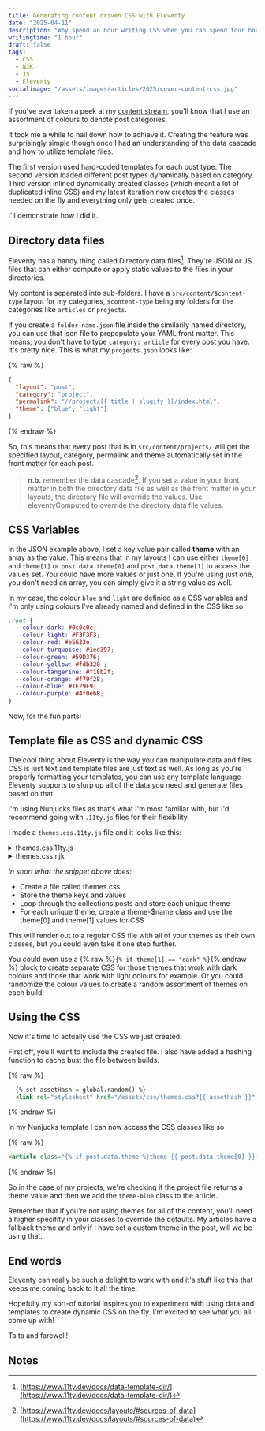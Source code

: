 ```yaml
---
title: Generating content driven CSS with Eleventy
date: "2025-04-11"
description: "Why spend an hour writing CSS when you can spend four hours to create classes on the fly?"
writingtime: "1 hour"
draft: false
tags:
  - CSS
  - NJK
  - JS
  - Eleventy
socialimage: "/assets/images/articles/2025/cover-content-css.jpg"
---
```


If you've ever taken a peek at my [content stream](/main), you'll know that I use an assortment of colours to denote post categories.

It took me a while to nail down how to achieve it. Creating the feature was surprisingly simple though once I had an understanding of the data cascade and how to utilize template files. 

The first version used hard-coded templates for each post type. The second version loaded different post types dynamically based on category. Third version inlined dynamically created classes (which meant a lot of duplicated inline CSS) and my latest iteration now creates the classes needed on the fly and everything only gets created once. 

I'll demonstrate how I did it.

## Directory data files

Eleventy has a handy thing called Directory data files[^1]. They're JSON or JS files that can either compute or apply static values to the files in your directories.

My content is separated into sub-folders. I have a `src/content/$content-type` layout for my categories, `$content-type` being my folders for the categories like `articles` or `projects`. 

If you create a `folder-name.json` file inside the similarily named directory, you can use that json file to prepopulate your YAML front matter. This means, you don't have to type `category: article` for every post you have. It's pretty nice. This is what my `projects.json` looks like:

{% raw %}
```json
{
  "layout": "post",
  "category": "project",
  "permalink": "//project/{{ title | slugify }}/index.html",
  "theme": ["blue", "light"]
}
```
{% endraw %}

So, this means that every post that is in `src/content/projects/` will get the specified layout, category, permalink and theme automatically set in the front matter for each post.

> __n.b.__ remember the data cascade[^2]. If you set a value in your front matter in both the directory data file as well as the front matter in your layouts, the directory file will override the values. Use eleventyComputed to override the directory data file values.

## CSS Variables

In the JSON example above, I set a key value pair called __theme__ with an array as the value. This means that in my layouts I can use either `theme[0]` and `theme[1]` or `post.data.theme[0]` and `post.data.theme[1]` to access the values set. You could have more values or just one. If you're using just one, you don't need an array, you can simply give it a string value as well. 

In my case, the colour `blue` and `light` are definied as a CSS variables and I'm only using colours I've already named and defined in the CSS like so:

```css
:root {
  --colour-dark: #0c0c0c;
  --colour-light: #F3F3F3;
  --colour-red: #e5633e;
  --colour-turquoise: #1ed397;
  --colour-green: #59D376;
  --colour-yellow: #fdb320 ;
  --colour-tangerine: #f18b2f;
  --colour-orange: #f79f28;
  --colour-blue: #1E29F9;
  --colour-purple: #4f0eb8;
}
```

Now, for the fun parts!

## Template file as CSS and dynamic CSS

The cool thing about Eleventy is the way you can manipulate data and files. CSS is just text and template files are just text as well. As long as you're properly formatting your templates, you can use any template language Eleventy supports to slurp up all of the data you need and generate files based on that.

I'm using Nunjucks files as that's what I'm most familiar with, but I'd recommend going with `.11ty.js` files for their flexibility.

I made a `themes.css.11ty.js` file and it looks like this:

<details>
<summary>themes.css.11ty.js</summary>

{% raw %}
```css
module.exports = class {
  data() {
    return {
      permalink: "/assets/css/themes.css",
      eleventyExcludeFromCollections: true,
    };
  }

  render({ collections }) {
    const seen = new Set();
    const themeValues = [];

    for (const post of collections.posts) {
      const theme = post.data.theme;
      if (Array.isArray(theme)) {
        const key = theme.join("-");
        if (!seen.has(key)) {
          seen.add(key);
          themeValues.push(theme);
        }
      }
    }

    return themeValues.map(theme => {
      return `
.theme-${theme[0]} {
  border-color: var(--color-${theme[0]});
  color: var(--color-${theme[1]});
  background-color: var(--color-${theme[0]});
}

.theme-${theme[0]}:hover,
.theme-${theme[0]}:focus-within {
  border-color: var(--color-${theme[1]});
  box-shadow: 0.75rem -0.75rem 0 0 var(--color-dark), -0.75rem 0.75rem 0 0 var(--color-${theme[0]});
}

.theme-${theme[0]}::selection {
  color: var(--color-${theme[0]});
  background-color: var(--color-${theme[1]});
}

.theme-${theme[0]}-post-tag {
  color: var(--color-${theme[0]});
  background: var(--color-${theme[1]});
}
      `.trim();
    }).join("\n\n");
  }
};

```
{% endraw %}

</details>

<details>
<summary>themes.css.njk</summary>

{% raw %}
```js
---
permalink: "/assets/css/themes.css"
eleventyExcludeFromCollections: true
---
{% set seenThemes = [] %}
{% set uniqueThemes = [] %}

{% for post in collections.posts %}
  {% if post.data.theme %}
    {% set key = post.data.theme | join('-') %}
    {% if not (key in seenThemes) %}
      {% set seenThemes = seenThemes.concat([key]) %}
      {% set uniqueThemes = uniqueThemes.concat([post.data.theme]) %}
    {% endif %}
  {% endif %}
{% endfor %}
{% for theme in uniqueThemes %}

.theme-{{ theme[0] }} {
  colour: var(--colour-{{ theme[1] }});
  background-colour: var(--colour-{{ theme[0] }});
}

.theme-{{ theme[0] }}:hover {
  border-colour: var(--colour-{{ theme[1] }});
  box-shadow: 1rem var(--colour-{{ theme[0] }});
}

{% endfor %}
```
{% endraw %}
</details>

_In short what the snippet above does:_

- Create a file called themes.css
- Store the theme keys and values
- Loop through the collections.posts and store each unique theme
- For each unique theme, create a theme-$name class and use the theme[0] and theme[1] values for CSS 

This will render out to a regular CSS file with all of your themes as their own classes, but you could even take it one step further.

You could even use a {% raw %}`{% if theme[1] == "dark" %}`{% endraw %} block to create separate CSS for those themes that work with dark colours and those that work with light colours for example. Or you could randomize the colour values to create a random assortment of themes on each build!

## Using the CSS

Now it's time to actually use the CSS we just created.

First off, you'll want to include the created file. I also have added a hashing function to cache bust the file between builds.

{% raw %}
  ```html
    {% set assetHash = global.random() %}
    <link rel="stylesheet" href="/assets/css/themes.css?{{ assetHash }}" />
  ```
{% endraw %}

In my Nunjucks template I can now access the CSS classes like so

{% raw %}
  ```html
  <article class="{% if post.data.theme %}theme-{{ post.data.theme[0] }}{% endif %}"></article>
  ```
{% endraw %}

So in the case of my projects, we're checking if the project file returns a theme value and then we add the `theme-blue` class to the article.

Remember that if you're not using themes for all of the content, you'll need a higher specifity in your classes to override the defaults. My articles have a fallback theme and only if I have set a custom theme in the post, will we be using that.

## End words

Eleventy can really be such a delight to work with and it's stuff like this that keeps me coming back to it all the time.

Hopefully my sort-of tutorial inspires you to experiment with using data and templates to create dynamic CSS on the fly. I'm excited to see what you all come up with!

Ta ta and farewell!

## Notes

[^1]: [https://www.11ty.dev/docs/data-template-dir/](https://www.11ty.dev/docs/data-template-dir/)

[^2]: [https://www.11ty.dev/docs/layouts/#sources-of-data](https://www.11ty.dev/docs/layouts/#sources-of-data)